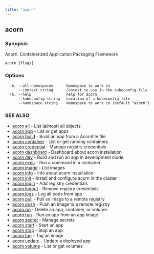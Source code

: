 ```yaml
---
title: "acorn"
---
```

## acorn



### Synopsis

Acorn: Containerized Application Packaging Framework

```
acorn [flags]
```

### Options

```
  -A, --all-namespaces      Namespace to work in
      --context string      Context to use in the kubeconfig file
  -h, --help                help for acorn
      --kubeconfig string   Location of a kubeconfig file
      --namespace string    Namespace to work in (default "acorn")
```

### SEE ALSO

* [acorn all](acorn_all.md)	 - List (almost) all objects
* [acorn app](acorn_app.md)	 - List or get apps
* [acorn build](acorn_build.md)	 - Build an app from a Acornfile file
* [acorn container](acorn_container.md)	 - List or get running containers
* [acorn credential](acorn_credential.md)	 - Manage registry credentials
* [acorn dashboard](acorn_dashboard.md)	 - Dashboard about acorn installation
* [acorn dev](acorn_dev.md)	 - Build and run an app in development mode
* [acorn exec](acorn_exec.md)	 - Run a command in a container
* [acorn image](acorn_image.md)	 - List images
* [acorn info](acorn_info.md)	 - Info about acorn installation
* [acorn init](acorn_init.md)	 - Install and configure acorn in the cluster
* [acorn login](acorn_login.md)	 - Add registry credentials
* [acorn logout](acorn_logout.md)	 - Remove registry credentials
* [acorn logs](acorn_logs.md)	 - Log all pods from app
* [acorn pull](acorn_pull.md)	 - Pull an image to a remote registry
* [acorn push](acorn_push.md)	 - Push an image to a remote registry
* [acorn rm](acorn_rm.md)	 - Delete an app, container, or volume
* [acorn run](acorn_run.md)	 - Run an app from an app image
* [acorn secret](acorn_secret.md)	 - Manage secrets
* [acorn start](acorn_start.md)	 - Start an app
* [acorn stop](acorn_stop.md)	 - Stop an app
* [acorn tag](acorn_tag.md)	 - Tag an image
* [acorn update](acorn_update.md)	 - Update a deployed app
* [acorn volume](acorn_volume.md)	 - List or get volumes

